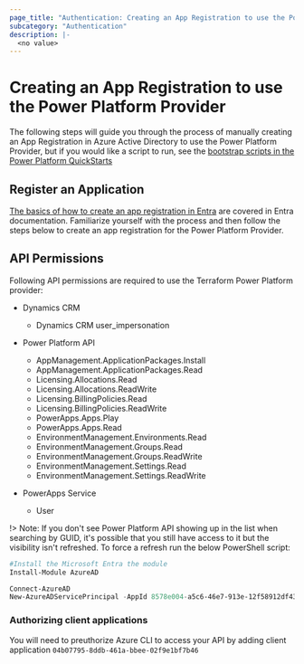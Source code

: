 ```yaml
---
page_title: "Authentication: Creating an App Registration to use the Power Platform Provider"
subcategory: "Authentication"
description: |-
  <no value>
---
```


# Creating an App Registration to use the Power Platform Provider

The following steps will guide you through the process of manually creating an App Registration in Azure Active Directory to use the Power Platform Provider, but if you would like a script to run, see the [bootstrap scripts in the Power Platform QuickStarts](https://github.com/microsoft/power-platform-terraform-quickstarts/blob/main/bootstrap/tenant-configuration/main.tf)

## Register an Application

[The basics of how to create an app registration in Entra](https://learn.microsoft.com/entra/identity-platform/quickstart-register-app#register-an-application) are covered in Entra documentation.  Familiarize yourself with the process and then follow the steps below to create an app registration for the Power Platform Provider.

## API Permissions

Following API permissions are required to use the Terraform Power Platform provider:

- Dynamics CRM
  - Dynamics CRM user_impersonation

- Power Platform API
  - AppManagement.ApplicationPackages.Install
  - AppManagement.ApplicationPackages.Read
  - Licensing.Allocations.Read
  - Licensing.Allocations.ReadWrite
  - Licensing.BillingPolicies.Read
  - Licensing.BillingPolicies.ReadWrite
  - PowerApps.Apps.Play
  - PowerApps.Apps.Read
  - EnvironmentManagement.Environments.Read
  - EnvironmentManagement.Groups.Read
  - EnvironmentManagement.Groups.ReadWrite
  - EnvironmentManagement.Settings.Read
  - EnvironmentManagement.Settings.ReadWrite

- PowerApps Service
  - User

!> Note: If you don't see Power Platform API showing up in the list when searching by GUID, it's possible that you still have access to it but the visibility isn't refreshed. To force a refresh run the below PowerShell script:

```powershell
#Install the Microsoft Entra the module
Install-Module AzureAD

Connect-AzureAD
New-AzureADServicePrincipal -AppId 8578e004-a5c6-46e7-913e-12f58912df43 -DisplayName "Power Platform API"
```

### Authorizing client applications

You will need to preuthorize Azure CLI to access your API by adding client application `04b07795-8ddb-461a-bbee-02f9e1bf7b46`
